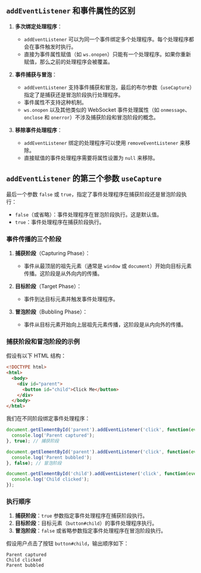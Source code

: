 
## `addEventListener` 和事件属性的区别
1. **多次绑定处理程序**：
   - `addEventListener` 可以为同一个事件绑定多个处理程序。每个处理程序都会在事件触发时执行。
   - 直接为事件属性赋值（如 `ws.onopen`）只能有一个处理程序。如果你重新赋值，那么之前的处理程序会被覆盖。

2. **事件捕获与冒泡**：
   - `addEventListener` 支持事件捕获和冒泡，最后的布尔参数（`useCapture`）指定了是捕获还是冒泡阶段执行处理程序。
   - 事件属性不支持这种机制。
   - `ws.onopen` 以及其他类似的 WebSocket 事件处理属性（如 `onmessage`、`onclose` 和 `onerror`）不涉及捕获阶段和冒泡阶段的概念。

3. **移除事件处理程序**：
   - `addEventListener` 绑定的处理程序可以使用 `removeEventListener` 来移除。
   - 直接赋值的事件处理程序需要将属性设置为 `null` 来移除。


## `addEventListener` 的第三个参数 `useCapture`
最后一个参数 `false` 或 `true`，指定了事件处理程序在捕获阶段还是冒泡阶段执行：
- `false`（或省略）：事件处理程序在冒泡阶段执行。这是默认值。
- `true`：事件处理程序在捕获阶段执行。

### 事件传播的三个阶段
1. **捕获阶段**（Capturing Phase）：
   - 事件从最顶层的祖先元素（通常是 `window` 或 `document`）开始向目标元素传播。这阶段是从外向内的传播。
   
2. **目标阶段**（Target Phase）：
   - 事件到达目标元素并触发事件处理程序。

3. **冒泡阶段**（Bubbling Phase）：
   - 事件从目标元素开始向上层祖先元素传播，这阶段是从内向外的传播。

### 捕获阶段和冒泡阶段的示例
假设有以下 HTML 结构：
```html
<!DOCTYPE html>
<html>
  <body>
    <div id="parent">
      <button id="child">Click Me</button>
    </div>
  </body>
</html>
```

我们在不同阶段绑定事件处理程序：
```javascript
document.getElementById('parent').addEventListener('click', function(event) {
  console.log('Parent captured');
}, true); // 捕获阶段

document.getElementById('parent').addEventListener('click', function(event) {
  console.log('Parent bubbled');
}, false); // 冒泡阶段

document.getElementById('child').addEventListener('click', function(event) {
  console.log('Child clicked');
});
```

### 执行顺序
1. **捕获阶段**：`true` 参数指定事件处理程序在捕获阶段执行。
2. **目标阶段**：目标元素（`button#child`）的事件处理程序执行。
3. **冒泡阶段**：`false` 或省略参数指定事件处理程序在冒泡阶段执行。

假设用户点击了按钮 `button#child`，输出顺序如下：
```
Parent captured
Child clicked
Parent bubbled
```
